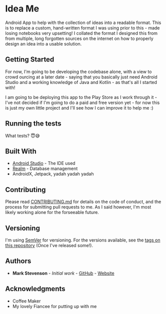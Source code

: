 # Idea Me
Android App to help with the collection of ideas into a readable format. This is to replace a custom, hand-written format I was using prior to this - made losing notebooks very upsetting! I collated the format I designed this from from multiple, long forgotten sources on the internet on how to properly design an idea into a usable solution.

## Getting Started

For now, I'm going to be developing the codebase alone, with a view to crowd ourcing at a later date - saying that you basically just need Android Studio and a working knowledge of Java and Kotlin - as that's all I started with!

I am going to be deploying this app to the Play Store as I work through it - I've not decided if I'm going to do a paid and free version yet - for now this is just my own little project and I'll see how I can improve it to help me :)

## Running the tests

What tests? 😇😅

## Built With

* [Android Studio](https://developer.android.com/studio) - The IDE used
* [Realm](https://realm.io/blog/realm-for-android/) - Database management
* AndroidX, Jetpack, yadah yadah yadah

## Contributing

Please read [CONTRIBUTING.md](docs/CONTRIBUTING.md) for details on the code of conduct, and the process for submitting pull requests to me. As I said however, I'm most likely working alone for the forseeable future.

## Versioning

I'm using [SemVer](http://semver.org/) for versioning. For the versions available, see the [tags on this repository](#) (Once I've released some!). 

## Authors

* **Mark Stevenson** - *Initial work* - [GitHub](https://github.com/markthomasstevenson) - [Website](http://www.markthomasstevenson.co.uk)

## Acknowledgments

* Coffee Maker
* My lovely Fiancee for putting up with me
